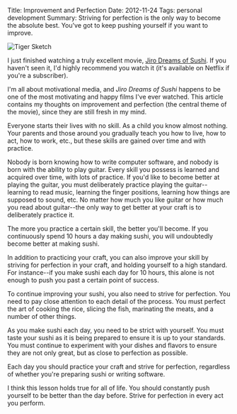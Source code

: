 Title: Improvement and Perfection
Date: 2012-11-24
Tags: personal development
Summary: Striving for perfection is the only way to become the absolute best.  You've got to keep pushing yourself if you want to improve.


![Tiger Sketch][]


I just finished watching a truly excellent movie, [Jiro Dreams of Sushi][].  If
you haven't seen it, I'd highly recommend you watch it (it's available on
Netflix if you're a subscriber).

I'm all about motivational media, and *Jiro Dreams of Sushi* happens to be one
of the most motivating and happy films I've ever watched.  This article
contains my thoughts on improvement and perfection (the central theme of the
movie), since they are still fresh in my mind.

Everyone starts their lives with no skill.  As a child you know almost nothing.
Your parents and those around you gradually teach you how to live, how to act,
how to work, etc., but these skills are gained over time and with practice.

Nobody is born knowing how to write computer software, and nobody is born with
the ability to play guitar.  Every skill you possess is learned and acquired
over time, with lots of practice.  If you'd like to become better at playing
the guitar, you must deliberately practice playing the guitar--learning to read
music, learning the finger positions, learning how things are supposed to
sound, etc.  No matter how much you like guitar or how much you read about
guitar--the only way to get better at your craft is to deliberately practice
it.

The more you practice a certain skill, the better you'll become.  If you
continuously spend 10 hours a day making sushi, you will undoubtedly become
better at making sushi.

In addition to practicing your craft, you can also improve your skill by
striving for perfection in your craft, and holding yourself to a high standard.
For instance--if you make sushi each day for 10 hours, this alone is not enough
to push you past a certain point of success.

To continue improving your sushi, you also need to strive for perfection.  You
need to pay close attention to each detail of the process.  You must perfect
the art of cooking the rice, slicing the fish, marinating the meats, and a
number of other things.

As you make sushi each day, you need to be strict with yourself.  You must
taste your sushi as it is being prepared to ensure it is up to your standards.
You must continue to experiment with your dishes and flavors to ensure they are
not only great, but as close to perfection as possible.

Each day you should practice your craft and strive for perfection, regardless
of whether you're preparing sushi or writing software.

I think this lesson holds true for all of life.  You should constantly push
yourself to be better than the day before.  Strive for perfection in every act
you perform.


  [Tiger Sketch]: {filename}/images/2012/tiger-sketch.png "Tiger Sketch"
  [Jiro Dreams of Sushi]: http://www.amazon.com/gp/product/B007UW9WOQ/ref=as_li_ss_tl?ie=UTF8&camp=1789&creative=390957&creativeASIN=B007UW9WOQ&linkCode=as2&tag=rdegges-20 "Jiro Dreams of Sushi"

